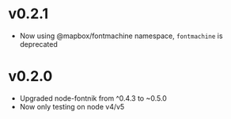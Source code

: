 
# v0.2.1

 - Now using @mapbox/fontmachine namespace, `fontmachine` is deprecated

# v0.2.0

 - Upgraded node-fontnik from ^0.4.3 to ~0.5.0
 - Now only testing on node v4/v5